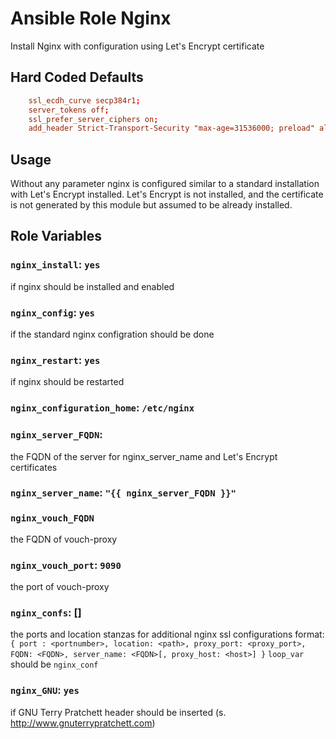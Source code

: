# Ansible Role Nginx
Install Nginx with configuration using Let's Encrypt certificate

## Hard Coded Defaults

```conf
    ssl_ecdh_curve secp384r1;
    server_tokens off;
    ssl_prefer_server_ciphers on;
    add_header Strict-Transport-Security "max-age=31536000; preload" always;
```

## Usage
Without any parameter nginx is configured similar to a standard installation 
with Let's Encrypt installed.
Let's Encrypt is not installed, 
and the certificate is not generated by this module but assumed to be already installed.

## Role Variables

### `nginx_install`: `yes`

if nginx should be installed and enabled

### `nginx_config`: `yes`

if the standard nginx configration should be done

### `nginx_restart`: `yes`

if nginx should be restarted

### `nginx_configuration_home`: `/etc/nginx`

### `nginx_server_FQDN`:

the FQDN of the server for nginx_server_name and Let's Encrypt certificates

### `nginx_server_name`: `"{{ nginx_server_FQDN }}"`

### `nginx_vouch_FQDN`

the FQDN of vouch-proxy

### `nginx_vouch_port`: `9090`

the port of vouch-proxy

### `nginx_confs`: []

the ports and location stanzas for additional nginx ssl configurations
format: `{ port : <portnumber>, location: <path>, proxy_port: <proxy_port>, FQDN: <FQDN>, server_name: <FQDN>[, proxy_host: <host>] }`
`loop_var` should be `nginx_conf`

### `nginx_GNU`: `yes`

if GNU Terry Pratchett header should be inserted (s. http://www.gnuterrypratchett.com)
